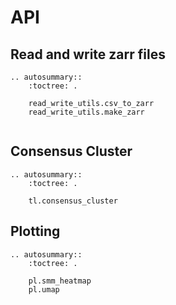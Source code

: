 # API

## Read and write zarr files

```{eval-rst}
.. autosummary::
    :toctree: .

    read_write_utils.csv_to_zarr
    read_write_utils.make_zarr
    
```

## Consensus Cluster

```{eval-rst}
.. autosummary::
    :toctree: .

    tl.consensus_cluster
```

## Plotting

```{eval-rst}
.. autosummary::
    :toctree: .

    pl.smm_heatmap
    pl.umap
```

